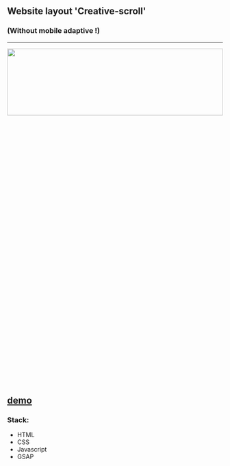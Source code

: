 
## Website layout 'Creative-scroll' 
### (Without mobile adaptive !)
 ---

 <div align="center"><img src="https://github.com/juliaDooby/Creative-scroll/blob/master/parallaxScrollShot.JPG" width="100%" height="20%"></img></div>
 
[demo](https://juliadooby.github.io/Creative-scroll/)   
---

### Stack: 

* HTML
* CSS
* Javascript 
* GSAP
